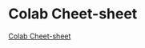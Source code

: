 # Colab Cheet-sheet

[Colab Cheet-sheet](https://colab.research.google.com/github/Tanu-N-Prabhu/Python/blob/master/Cheat_sheet_for_Google_Colab.ipynb)
